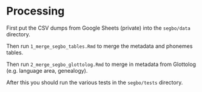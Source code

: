 # Processing

First put the CSV dumps from Google Sheets (private) into the `segbo/data` directory.

Then run `1_merge_segbo_tables.Rmd` to merge the metadata and phonemes tables.

Then run `2_merge_segbo_glottolog.Rmd` to merge in metadata from Glottolog (e.g. language area, genealogy).

After this you should run the various tests in the `segbo/tests` directory.
